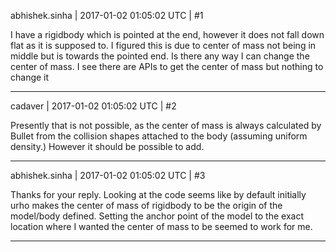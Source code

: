 abhishek.sinha | 2017-01-02 01:05:02 UTC | #1

I have a rigidbody which is pointed at the end, however it does not fall down flat as it is supposed to. I figured this is due to center of mass not being in middle but is towards the pointed end. Is there any way I can change the center of mass. I see there are APIs to get the center of mass but nothing to change it

-------------------------

cadaver | 2017-01-02 01:05:02 UTC | #2

Presently that is not possible, as the center of mass is always calculated by Bullet from the collision shapes attached to the body (assuming uniform density.) However it should be possible to add.

-------------------------

abhishek.sinha | 2017-01-02 01:05:02 UTC | #3

Thanks for your reply. Looking at the code seems like by default initially urho makes the center of mass of rigidbody to be the origin of the model/body defined. Setting the anchor point of the model to the exact location where I wanted the center of mass to be seemed to work for me.

-------------------------

